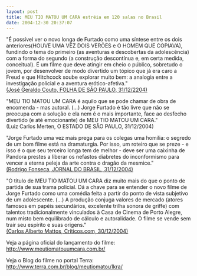 ```yaml
---
layout: post
title: MEU TIO MATOU UM CARA estréia em 120 salas no Brasil
date: 2004-12-30 20:37:07
---
```

"É possível ver o novo longa de Furtado como uma síntese entre os dois anteriores(HOUVE UMA VEZ DOIS VERÕES e O HOMEM QUE COPIAVA), fundindo o tema do primeiro (as aventuras e descobertas da adolescência) com a forma do segundo (a construção descontínua e, em certa medida, conceitual). É um filme que deve atingir em cheio o público, sobretudo o jovem, por desenvolver de modo divertido um tópico que já era caro a Freud e que Hitchcock soube explorar muito bem: a analogia entre a investigação policial e a aventura erótico-afetiva."\
[(José Geraldo Couto, FOLHA DE SÃO PAULO, 31/12/2204)](http://www1.folha.uol.com.br/fsp/ilustrad/fq3112200408.htm)

"MEU TIO MATOU UM CARA é aquilo que se pode chamar de obra de encomenda - mas autoral. (...) Jorge Furtado é tão livre que não se preocupa com a solução e ela nem é o mais importante, face ao desfecho divertido (e até emocionante) de MEU TIO MATOU UM CARA."\
(Luiz Carlos Merten, O ESTADO DE SÃO PAULO, 31/12/2004)

"Jorge Furtado uma vez mais prega para os colegas uma homilia: o segredo de um bom filme está na dramaturgia. Por isso, um roteiro que se preze - e isso é o que seu terceiro longa tem de melhor - deve ser uma caixinha de Pandora prestes a liberar os nefastos diabretes do inconformismo para vencer a eterna peleja da arte contra o dragão da mesmice."[\
(Rodrigo Fonseca, JORNAL DO BRASIL, 31/12/2004)](http://jbonline.terra.com.br/jb/papel/cadernos/programa/2004/12/30/jorprg20041230005.html)

"O título de MEU TIO MATOU UM CARA diz muito mais do que o ponto de partida de sua trama policial. Dá a chave para se entender o novo filme de Jorge Furtado como uma comédia feita a partir do ponto de vista subjetivo de um adolescente. (...) A produção conjuga valores de mercado (atores famosos em papéis secundários, excelente trilha sonora de griffe) com talentos tradicionalmente vinculados à Casa de Cinema de Porto Alegre, num misto bem equilibrado de cálculo e autoralidade. O filme se vende sem trair seu espírito e suas origens."\
[(Carlos Alberto Mattos, Críticos.com, 30/12/2004)](http://www.criticos.com.br/new/artigos/critica_interna.asp?artigo=796)

[](http://www.criticos.com.br/new/artigos/critica_interna.asp?artigo=796)Veja a página oficial do lançamento do filme:\
<http://www.meutiomatouumcara.com.br/>

Veja o Blog do filme no portal Terra:\
<http://www.terra.com.br/blog/meutiomatou1kra/>
